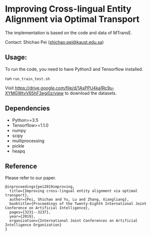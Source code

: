 # Improving Cross-lingual Entity Alignment via Optimal Transport

The implementation is based on the code and data of MTransE.

Contact: Shichao Pei (shichao.pei@kaust.edu.sa)

## Usage:

To run the code, you need to have Python3 and Tensorflow installed.

run `run_train_test.sh`

Visit https://drive.google.com/file/d/1AsPPU4ka1Rc9u-XYMGWtvV65hF3egi0z/view to download the datasets.

## Dependencies
* Python>=3.5
* Tensorflow>=1.1.0
* numpy
* scipy
* multiprocessing
* pickle
* heapq

## Reference
Please refer to our paper. 

    @inproceedings{pei2019improving,
      title={Improving cross-lingual entity alignment via optimal transport},
      author={Pei, Shichao and Yu, Lu and Zhang, Xiangliang},
      booktitle={Proceedings of the Twenty-Eighth International Joint Conference on Artificial Intelligence},
      pages={3231--3237},
      year={2019},
      organization={International Joint Conferences on Artificial Intelligence Organization}
    }
